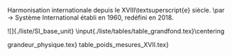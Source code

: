 
Harmonisation internationale depuis le XVIII\textsuperscript{e} siècle.
\par $\rightarrow$ Système International établi en 1960, redéfini en 2018.

![]{./liste/SI_base_unit}
\input{./liste/tables/table_grandfond.tex}\centering


grandeur_physique.tex}
table_poids_mesures_XVII.tex}


